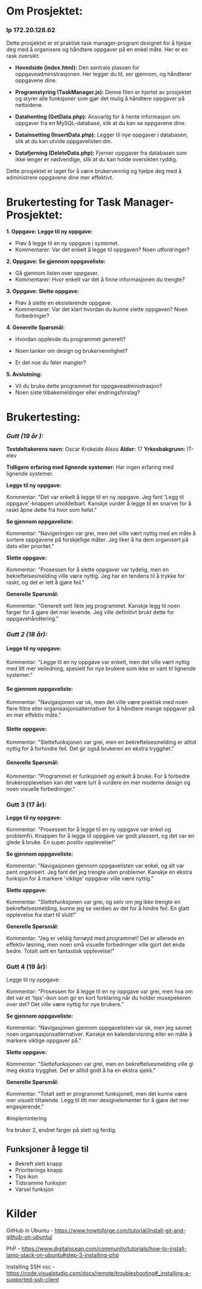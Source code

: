 # Om Prosjektet:
### Ip 172.20.128.62

Dette prosjektet er et praktisk task manager-program designet for å hjelpe deg med å organisere og håndtere oppgaver på en enkel måte. Her er en rask oversikt:

- **Hovedside (index.html):** Den sentrale plassen for oppgaveadministrasjonen. Her legger du til, ser gjennom, og håndterer oppgavene dine.

- **Programstyring (TaskManager.js):** Denne filen er hjertet av prosjektet og styrer alle funksjoner som gjør det mulig å håndtere oppgaver på nettsidene.

- **Datahenting (GetData.php):** Ansvarlig for å hente informasjon om oppgaver fra en MySQL-database, slik at du  kan se oppgavene dine.

- **Datainsetting (InsertData.php):** Legger til nye oppgaver i databasen, slik at du kan utvide oppgavelisten din.

- **Datafjerning (DeleteData.php):** Fjerner oppgaver fra databasen som ikke lenger er nødvendige, slik at du kan holde oversikten ryddig.

Dette prosjektet er laget for å være brukervennlig og hjelpe deg med å administrere oppgavene dine mer effektivt. 

#  Brukertesting for Task Manager-Prosjektet:

**1. Oppgave: Legge til ny oppgave:**
   - Prøv å legge til en ny oppgave i systemet.
   - Kommentarer: Var det enkelt å legge til oppgaven? Noen utfordringer?

**2. Oppgave: Se gjennom oppgaveliste:**
   - Gå gjennom listen over oppgaver.
   - Kommentarer: Hvor enkelt var det å finne informasjonen du trengte?

**3. Oppgave: Slette oppgave:**
   - Prøv å slette en eksisterende oppgave.
   - Kommentarer: Var det klart hvordan du kunne slette oppgaven? Noen forbedringer?

**4. Generelle Spørsmål:**
   - Hvordan opplevde du programmet generelt?





   - Noen tanker om design og brukervennlighet?
   - Er det noe du føler mangler?

**5. Avslutning:**
   - Vil du bruke dette programmet for oppgaveadministrasjon?
   - Noen siste tilbakemeldinger eller endringsforslag?



# Brukertesting:
### *Gutt (19 år ):*
**Testdeltakerens navn:** Oscar Krokeide Alsos **Alder:** 17 **Yrkesbakgrunn:** IT-elev

**Tidligere erfaring med lignende systemer:** Har ingen erfaring med lignende systemer.



**Legge til ny oppgave:**

Kommentar: "Det var enkelt å legge til en ny oppgave. Jeg fant 'Legg til oppgave'-knappen umiddelbart. Kanskje vurdér å legge til en snarvei for å raskt åpne dette fra hvor som helst."

**Se gjennom oppgaveliste:**

Kommentar: "Navigeringen var grei, men det ville vært nyttig med en måte å sortere oppgavene på forskjellige måter. Jeg liker å ha dem organisert på dato eller prioritet."

**Slette oppgave:**

Kommentar: "Prosessen for å slette oppgaver var tydelig, men en bekreftelsesmelding ville være nyttig. Jeg har en tendens til å trykke for raskt, og det er lett å gjøre feil."

**Generelle Spørsmål:**

Kommentar: "Generelt sett likte jeg programmet. Kanskje legg til noen farger for å gjøre det mer levende. Jeg ville definitivt brukt dette for oppgavehåndtering."

### *Gutt 2 (18 år):*
#### **Legge til ny oppgave:**

Kommentar: "Legge til en ny oppgave var enkelt, men det ville vært nyttig med litt mer veiledning, spesielt for nye brukere som ikke er vant til lignende systemer."

#### **Se gjennom oppgaveliste:**

Kommentar: "Navigasjonen var ok, men det ville være praktisk med noen flere filtre eller organisasjonsalternativer for å håndtere mange oppgaver på en mer effektiv måte."

#### **Slette oppgave:**

Kommentar: "Slettefunksjonen var grei, men en bekreftelsesmelding er alltid nyttig for å forhindre feil. Det gir også brukeren en ekstra trygghet."

#### **Generelle Spørsmål:**

Kommentar: "Programmet er funksjonelt og enkelt å bruke. For å forbedre brukeropplevelsen kan det være lurt å vurdere en mer moderne design og noen visuelle forbedringer."


### **Gutt 3 (17 år):**
**Legge til ny oppgave:**

Kommentar: "Prosessen for å legge til en ny oppgave var enkel og problemfri. Knappen for å legge til oppgave var godt plassert, og det var en glede å bruke. En super positiv opplevelse!"

**Se gjennom oppgaveliste:**

Kommentar: "Navigasjonen gjennom oppgavelisten var enkel, og alt var pent organisert. Jeg fant det jeg trengte uten problemer. Kanskje en ekstra funksjon for å markere 'viktige' oppgaver ville være nyttig."

**Slette oppgave:**

Kommentar: "Slettefunksjonen var grei, og selv om jeg ikke trengte en bekreftelsesmelding, kunne jeg se verdien av det for å hindre feil. En glatt opplevelse fra start til slutt!"

**Generelle Spørsmål:**

Kommentar: "Jeg er veldig fornøyd med programmet! Det er allerede en effektiv løsning, men noen små visuelle forbedringer ville gjort det enda bedre. Totalt sett en fantastisk opplevelse!"

### **Gutt 4 (19 år):**
Legge til ny oppgave:

Kommentar: "Prosessen for å legge til en ny oppgave var grei, men hva om det var et 'tips'-ikon som gir en kort forklaring når du holder musepekeren over det? Det ville være nyttig for nye brukere."

**Se gjennom oppgaveliste:**

Kommentar: "Navigasjonen gjennom oppgavelisten var ok, men jeg savnet noen organisasjonsalternativer. Kanskje en kalendervisning eller en måte å markere viktige oppgaver på."

**Slette oppgave:**

Kommentar: "Slettefunksjonen var grei, men en bekreftelsesmelding ville gi meg ekstra trygghet. Det er alltid godt å ha en ekstra sjekk."

**Generelle Spørsmål:**

Kommentar: "Totalt sett er programmet funksjonelt, men det kunne være mer visuelt tiltalende. Legg til litt mer designelementer for å gjøre det mer engasjerende."

#implemintering

fra bruker 2, endret farger på slett og ferdig.


## Funksjoner å legge til
- Bekreft slett knapp
- Prioriterings knapp
- Tips ikon
- Tidsramme funksjon
- Varsel funksjon






# Kilder

GitHub in Ubuntu - https://www.howtoforge.com/tutorial/install-git-and-github-on-ubuntu/

PhP - https://www.digitalocean.com/community/tutorials/how-to-install-lamp-stack-on-ubuntu#step-3-installing-php

Installing SSH vsc - https://code.visualstudio.com/docs/remote/troubleshooting#_installing-a-supported-ssh-client

